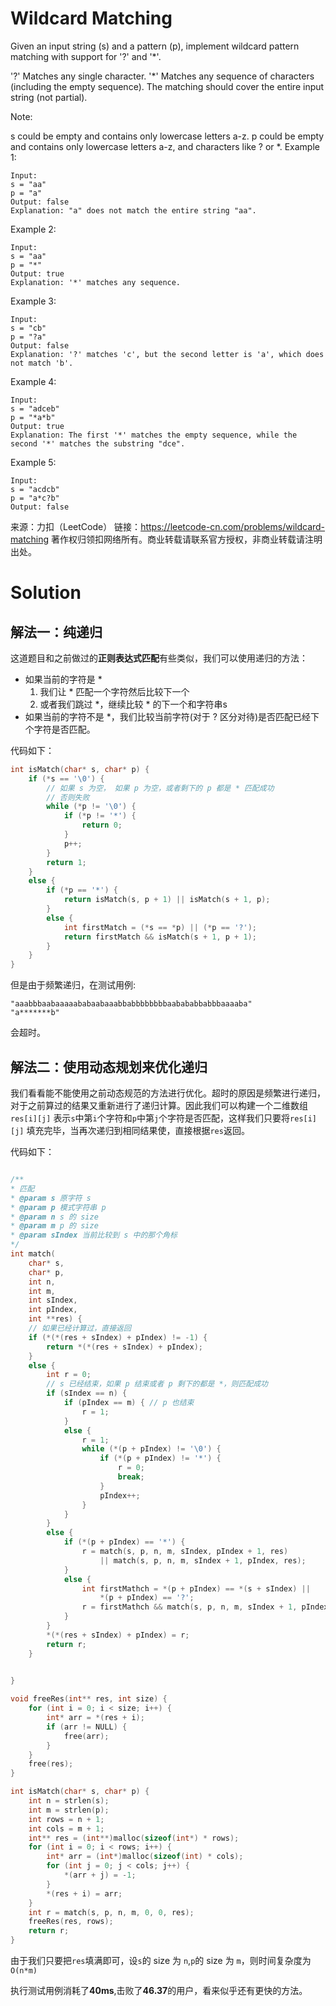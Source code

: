 # Wildcard Matching

Given an input string (s) and a pattern (p), implement wildcard pattern matching with support for '?' and '*'.

'?' Matches any single character.
'*' Matches any sequence of characters (including the empty sequence).
The matching should cover the entire input string (not partial).

Note:

s could be empty and contains only lowercase letters a-z.
p could be empty and contains only lowercase letters a-z, and characters like ? or *.
Example 1:

```
Input:
s = "aa"
p = "a"
Output: false
Explanation: "a" does not match the entire string "aa".
```



Example 2:

```
Input:
s = "aa"
p = "*"
Output: true
Explanation: '*' matches any sequence.
```



Example 3:

```
Input:
s = "cb"
p = "?a"
Output: false
Explanation: '?' matches 'c', but the second letter is 'a', which does not match 'b'.
```



Example 4:

```
Input:
s = "adceb"
p = "*a*b"
Output: true
Explanation: The first '*' matches the empty sequence, while the second '*' matches the substring "dce".
```



Example 5:

```
Input:
s = "acdcb"
p = "a*c?b"
Output: false
```



来源：力扣（LeetCode）
链接：https://leetcode-cn.com/problems/wildcard-matching
著作权归领扣网络所有。商业转载请联系官方授权，非商业转载请注明出处。



# Solution

## 解法一：纯递归

这道题目和之前做过的**正则表达式匹配**有些类似，我们可以使用递归的方法：

* 如果当前的字符是 *
  	1. 我们让 * 匹配一个字符然后比较下一个
   	2. 或者我们跳过 *，继续比较 * 的下一个和字符串s
* 如果当前的字符不是 *，我们比较当前字符(对于 ? 区分对待)是否匹配已经下个字符是否匹配。



代码如下：

```c
int isMatch(char* s, char* p) {
	if (*s == '\0') {
		// 如果 s 为空， 如果 p 为空，或者剩下的 p 都是 * 匹配成功
		// 否则失败
		while (*p != '\0') {
			if (*p != '*') {
				return 0;
			}
			p++;
		}
		return 1;
	}
	else {
		if (*p == '*') {
			return isMatch(s, p + 1) || isMatch(s + 1, p);
		}
		else {
			int firstMatch = (*s == *p) || (*p == '?');
			return firstMatch && isMatch(s + 1, p + 1);
		}
	}
}
```

但是由于频繁递归，在测试用例:

```
"aaabbbaabaaaaababaabaaabbabbbbbbbbaabababbabbbaaaaba"
"a*******b"
```

会超时。

## 解法二：使用动态规划来优化递归

我们看看能不能使用之前动态规范的方法进行优化。超时的原因是频繁进行递归，对于之前算过的结果又重新进行了递归计算。因此我们可以构建一个二维数组`res[i][j]` 表示`s`中第`i`个字符和`p`中第`j`个字符是否匹配，这样我们只要将`res[i][j]` 填充完毕，当再次递归到相同结果使，直接根据`res`返回。

代码如下：

```c

/**
* 匹配
* @param s 原字符 s
* @param p 模式字符串 p
* @param n s 的 size
* @param m p 的 size
* @param sIndex 当前比较到 s 中的那个角标
*/
int match(
	char* s,
	char* p,
	int n,
	int m,
	int sIndex, 
	int pIndex, 
	int **res) {
	// 如果已经计算过，直接返回
	if (*(*(res + sIndex) + pIndex) != -1) {
		return *(*(res + sIndex) + pIndex);
	}
	else {
		int r = 0;
		// s 已经结束，如果 p 结束或者 p 剩下的都是 *，则匹配成功
		if (sIndex == n) {
			if (pIndex == m) { // p 也结束
				r = 1;
			}
			else {
				r = 1;
				while (*(p + pIndex) != '\0') {
					if (*(p + pIndex) != '*') {
						r = 0;
						break;
					}
					pIndex++;
				}
			}
		}
		else {
			if (*(p + pIndex) == '*') {
				r = match(s, p, n, m, sIndex, pIndex + 1, res)
					|| match(s, p, n, m, sIndex + 1, pIndex, res);
			}
			else {
				int firstMathch = *(p + pIndex) == *(s + sIndex) ||
					*(p + pIndex) == '?';
				r = firstMathch && match(s, p, n, m, sIndex + 1, pIndex + 1, res);
			}
		}
		*(*(res + sIndex) + pIndex) = r;
		return r;
	}
	

}

void freeRes(int** res, int size) {
	for (int i = 0; i < size; i++) {
		int* arr = *(res + i);
		if (arr != NULL) {
			free(arr);
		}
	}
	free(res);
}

int isMatch(char* s, char* p) {
	int n = strlen(s);
	int m = strlen(p);
	int rows = n + 1;
	int cols = m + 1;
	int** res = (int**)malloc(sizeof(int*) * rows);
	for (int i = 0; i < rows; i++) {
		int* arr = (int*)malloc(sizeof(int) * cols);
		for (int j = 0; j < cols; j++) {
			*(arr + j) = -1;
		}
		*(res + i) = arr;
	}
	int r = match(s, p, n, m, 0, 0, res);
	freeRes(res, rows);
	return r;
}
```

由于我们只要把`res`填满即可，设`s`的 size 为 `n`,`p`的 size 为 `m`，则时间复杂度为`O(n*m)`

执行测试用例消耗了**40ms**,击败了**46.37**的用户，看来似乎还有更快的方法。